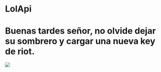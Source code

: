 # LolApi 
<h1 class="text-danger">Buenas tardes señor, no olvide dejar su sombrero y cargar una nueva key de riot.</h1>
<img src="https://encrypted-tbn0.gstatic.com/images?q=tbn:ANd9GcRkrgCg1YHrGStuYKYbpjNgYeewDwsWDUkilzALHxsRDPV0S5Ud"></img>
